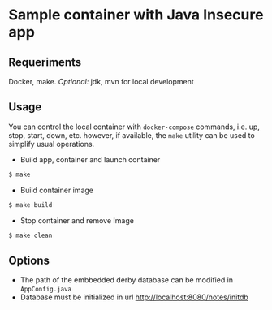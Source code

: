 # Sample container with Java Insecure app

## Requeriments

Docker, make. *Optional:* jdk, mvn for local development

## Usage
You can control the local container with ```docker-compose``` commands, i.e. up, stop, start, down, etc. however, if available, the ```make``` utility can be used to simplify usual operations.

- Build app, container and launch container

```bash
$ make
```
- Build container image

```bash
$ make build
```
- Stop container and remove Image

```bash
$ make clean
```

## Options
- The path of the embbedded derby database can be modified in ```AppConfig.java```
- Database must be initialized in url <http://localhost:8080/notes/initdb>
